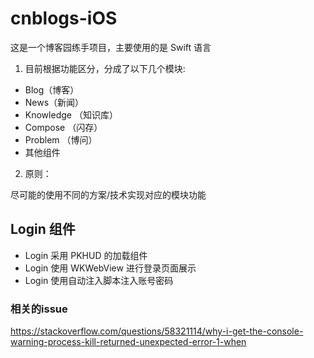 # cnblogs-iOS

这是一个博客园练手项目，主要使用的是 Swift 语言

1. 目前根据功能区分，分成了以下几个模块:

+  Blog（博客）
+  News（新闻）
+  Knowledge （知识库）
+  Compose （闪存）
+  Problem （博问）
+ 其他组件


2. 原则：

尽可能的使用不同的方案/技术实现对应的模块功能


## Login 组件

+ Login 采用 PKHUD 的加载组件
+ Login 使用 WKWebView 进行登录页面展示
+ Login 使用自动注入脚本注入账号密码

### 相关的issue

https://stackoverflow.com/questions/58321114/why-i-get-the-console-warning-process-kill-returned-unexpected-error-1-when







